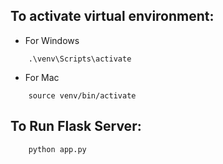 ## To activate virtual environment:
 - For Windows
```
    .\venv\Scripts\activate
```
- For Mac
```
    source venv/bin/activate
```

## To Run Flask Server:
```
    python app.py
```
